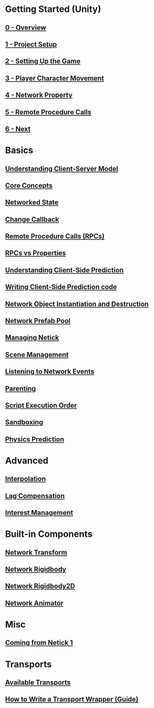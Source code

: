 # Getting Started (Unity)

## [0 - Overview](getting-started-guide/0-overview.md)

## [1 - Project Setup](getting-started-guide/1-project-setup.md)

## [2 - Setting Up the Game](getting-started-guide/2-setting-up-the-game.md)

## [3 - Player Character Movement](getting-started-guide/3-player-character-movement.md)

## [4 - Network Property](getting-started-guide/4-network-property.md)

## [5 - Remote Procedure Calls](getting-started-guide/5-remote-procedure-call.md)

## [6 - Next](getting-started-guide/6-next.md)

# Basics

## [Understanding Client-Server Model](understanding-client-server-model.md)

## [Core Concepts](core-concepts.md)

## [Networked State](networked-state.md)

## [Change Callback](change-callback.md)

## [Remote Procedure Calls (RPCs)](remote-procedure-calls-rpcs.md)

## [RPCs vs Properties](rpcs-vs-properties.md)

## [Understanding Client-Side Prediction](understanding-client-side-prediction/understanding-client-side-prediction.md)

## [Writing Client-Side Prediction code](understanding-client-side-prediction/writing-client-side-prediction-code.md)

## [Network Object Instantiation and Destruction](network-object-instantiation-and-destruction/network-object-instantiation-and-destruction.md)

## [Network Prefab Pool](network-object-instantiation-and-destruction/network-prefab-pool.md)

## [Managing Netick](managing-netick.md)

## [Scene Management](scene-management.md)

## [Listening to Network Events](listening-to-network-events.md)

## [Parenting](parenting.md)

## [Script Execution Order](script-execution-order.md)

## [Sandboxing](sandboxing.md)

## [Physics Prediction](physics-prediction.md)

# Advanced

## [Interpolation](interpolation.md)

## [Lag Compensation](lag-compensation.md)

## [Interest Management](interest-management.md)

# Built-in Components

## [Network Transform](built-in-components/networktransform.md)

## [Network Rigidbody](built-in-components/networkrigidbody.md)

## [Network Rigidbody2D](built-in-components/networkrigidbody2d.md)

## [Network Animator](built-in-components/networkanimator.md)

# Misc

## [Coming from Netick 1](coming-from-netick-1.md)

# Transports

## [Available Transports](transports.md)

## [How to Write a Transport Wrapper (Guide)](how-to-write-a-transport-wrapper.md)





